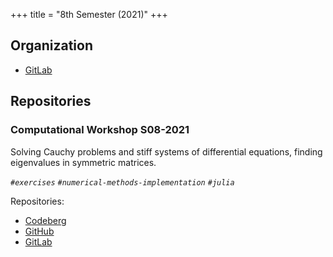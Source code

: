 +++
title = "8th Semester (2021)"
+++

## Organization

- [GitLab](https://gitlab.com/paveloom-g/university/s08-2021)

## Repositories

### Computational Workshop S08-2021

Solving Cauchy problems and stiff systems of differential equations, finding eigenvalues in symmetric matrices.

*`#exercises` `#numerical-methods-implementation` `#julia`*

Repositories:

- [Codeberg](https://codeberg.org/paveloom-university/Computational-Workshop-S08-2021/settings)
- [GitHub](https://github.com/paveloom-university/Computational-Workshop-S08-2021)
- [GitLab](https://gitlab.com/paveloom-g/university/s08-2021/computational-workshop)
